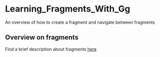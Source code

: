 # Learning_Fragments_With_Gg
An overview of how to create a fragment and navigate between fragments

## Overview on fragments
Find a brief description about fragments [here](https://docs.google.com/presentation/d/1KsOVcu6whnIWZHNa16RHDVZ18mU7kARi8c3VjG_jiOE/edit?usp=sharing)